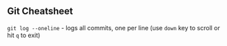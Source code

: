 
## Git Cheatsheet

`git log --oneline` - logs all commits, one per line (use `down` key to scroll or hit `q` to exit)
